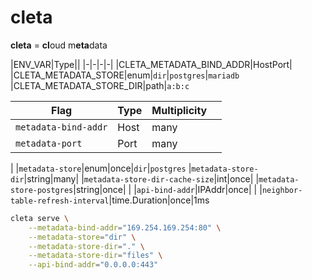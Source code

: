 # cleta

**cleta** = **cl**oud m**eta**data 

|ENV_VAR|Type||
|-|-|-|-|
|CLETA_METADATA_BIND_ADDR|HostPort|
|CLETA_METADATA_STORE|enum|`dir`\|`postgres`\|`mariadb`
|CLETA_METADATA_STORE_DIR|path|`a:b:c`

|Flag|Type|Multiplicity||
|-|-|-|-|
|`metadata-bind-addr`|Host|many|
|`metadata-port`|Port|many|
|
|`metadata-store`|enum|once|`dir`\|`postgres`
|`metadata-store-dir`|string|many|
|`metadata-store-dir-cache-size`|int|once|
|`metadata-store-postgres`|string|once|
|
|`api-bind-addr`|IPAddr|once|
|
|`neighbor-table-refresh-interval`|time.Duration|once|1ms


```bash
cleta serve \
    --metadata-bind-addr="169.254.169.254:80" \
    --metadata-store="dir" \
    --metadata-store-dir="." \
    --metadata-store-dir="files" \
    --api-bind-addr="0.0.0.0:443"
```